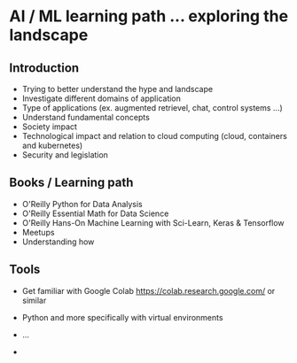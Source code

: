 # AI / ML learning path ... exploring the landscape
## Introduction
- Trying to better understand the hype and landscape
- Investigate different domains of application
- Type of applications (ex. augmented retrievel, chat, control systems ...)
- Understand fundamental concepts
- Society impact
- Technological impact and relation to cloud computing (cloud, containers and kubernetes)
- Security and legislation

## Books / Learning path
- O'Reilly Python for Data Analysis
- O'Reilly Essential Math for Data Science
- O'Reilly Hans-On Machine Learning with Sci-Learn, Keras & Tensorflow
- Meetups
- Understanding how 

## Tools
- Get familiar with Google Colab https://colab.research.google.com/ or similar
- Python and more specifically with virtual environments
- ...

- 
